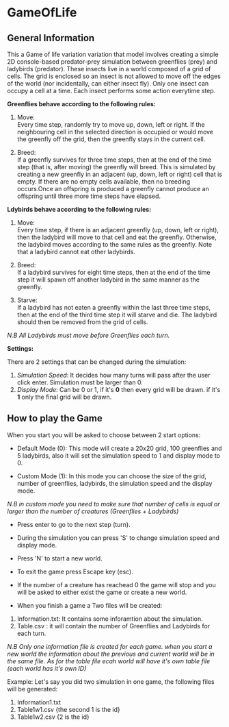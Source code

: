 # GameOfLife
## General Information

This a Game of life variation variation that model involves creating a simple 2D console-based predator-prey simulation between greenflies (prey) and ladybirds (predator). These insects live in a world composed of a grid of cells. The grid is enclosed so an insect is not allowed to move off the edges of the world (nor incidentally, can either insect fly). Only one insect can occupy a cell at a time. Each insect performs some action everytime step.

**Greenflies behave according to the following rules:**

1. Move:   
Every time step, randomly try to move up, down, left or right. If the neighbouring cell in the selected direction is occupied or would move the greenfly off the grid, then the greenfly stays in the current cell.

2. Breed:  
If a greenfly survives for three time steps, then at the end of the time step (that is, after moving) the greenfly will breed. This is simulated by creating a new greenfly in an adjacent (up, down, left or right) cell that is empty. If there are no  empty cells available, then no breeding occurs.Once an offspring is produced a greenfly cannot produce an offspring until three more time steps have elapsed.

**Ldybirds behave according to the following rules:**

1. Move:   
Every time step, if there is an adjacent greenfly (up, down, left or right), then the ladybird will move to that cell and eat the greenfly. Otherwise, the ladybird moves according to the same rules as the greenfly. Note that a ladybird cannot eat  other ladybirds.

2. Breed:  
If a ladybird survives for eight time steps, then at the end of the time step it will spawn off another ladybird in the same manner as the greenfly.

3. Starve:  
If a ladybird has not eaten a greenfly within the last three time steps, then at the end of the third time step it will  starve and die. The ladybird should then be removed from the grid of cells.

*N.B All Ladybirds must move before Greenflies each turn.*

**Settings:**

There are 2 settings that can be changed during the simulation:

1. *Simulation Speed*: It decides how many turns will pass after the user click enter. Simulation must be larger than 0.
2. *Display Mode*: Can be 0 or 1, if it's **0** then every grid will be drawn. if it's **1** only the final grid will be drawn.

## How to play the Game

When you start you will be asked to choose between 2 start options:

* Default Mode (0): This mode will create a 20x20 grid, 100 greenflies and 5 ladybirds, also it will set the simulation speed to 1 and display mode to 0.

* Custom Mode (1): In this mode you can choose the size of the grid, number of greenflies, ladybirds, the simulation speed and the display mode.

*N.B in custom mode you need to make sure that number of cells is equal or larger than the number of creatures (Greenflies + Ladybirds)*

* Press enter to go to the next step (turn).

* During the simulation you can press 'S' to change simulation speed and display mode.

* Press 'N' to start a new world.

* To exit the game press Escape key (esc).

* If the number of a creature has reachead 0 the game will stop and you will be asked to either exist the game or create a new world.

* When you finish a game a Two files will be created:
1. Information.txt: It contains some inforamtion about the simulation.
2. Table.csv      : it will contain the number of Greenflies and Ladybirds for each turn.      

*N.B Only one information file is created for each game. when you start a new world the information about the previous and current world will be in the same file. As for the table file ecah world will have it's own table file (each world has it's own ID)*

Example:
Let's say you did two simulation in one game, the following files will be generated:
1. Information1.txt
2. Table1w1.csv {the second 1 is the id}
3. Table1w2.csv {2 is the id}

